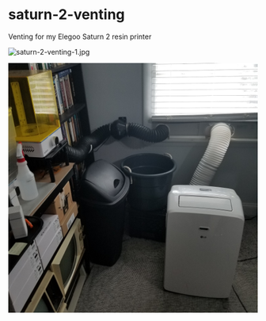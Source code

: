 # saturn-2-venting

Venting for my Elegoo Saturn 2 resin printer

![saturn-2-venting-1.jpg](saturn-2-venting-1.jpg)

![saturn-2-venting-2.jpg](saturn-2-venting-2.jpg)
